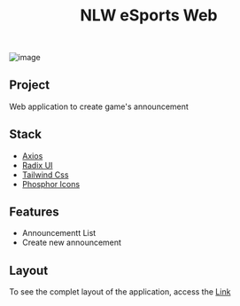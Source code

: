 <h1 align="center">NLW eSports Web</h1>
 <br/>
 
![image](https://user-images.githubusercontent.com/53982668/215905562-f348af12-af32-42d2-925d-a037cf8051e5.png)

<h2>Project</h2>
<p>Web application to create game's announcement</p>

<h2>Stack</h2>
<ul>
  <li><a href="https://axios-http.com/ptbr/docs/intro">Axios</a></li>
  <li><a href="https://www.radix-ui.com/">Radix UI</a></li>
  <li><a href="https://tailwindcss.com/">Tailwind Css</a></li>
  <li><a href="https://phosphoricons.com/">Phosphor Icons</a></li>
 
</ul>

<h2>Features</h2>
<ul>
  <li>Announcementt List</li>
  <li>Create new announcement</li>
</ul>

<h2>Layout</h2>
<p>To see the complet layout of the application, access the <a href="https://www.figma.com/file/vFxucOUTdKYyzzN7XJeH7H/NLW-eSports-(Community)?node-id=6%3A23&t=UC9WmdTzH0sXWxH1-0">Link</a></p>
